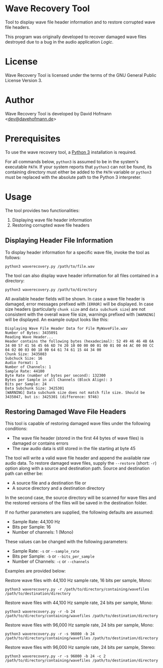 # Wave Recovery Tool

Tool to display wave file header information and to restore corrupted wave file headers.

This program was originally developed to recover damaged wave files destroyed due to a bug in the audio application _Logic_.

# License

Wave Recovery Tool is licensed under the terms of the GNU General Public License Version 3.

# Author

Wave Recovery Tool is developed by David Hofmann &lt;dev@davehofmann.de&gt;

# Prerequisites

To use the wave recovery tool, a [Python 3](https://www.python.org/downloads/) installation is required.

For all commands below, `python3` is assumed to be in the system's executable `PATH`. If your system reports that `python3` can not be found, its containing directory must either be added to the `PATH` variable or `python3` must be replaced with the absolute path to the Python 3 interpreter.

# Usage

The tool provides two functionalities:

1. Displaying wave file header information
2. Restoring corrupted wave file headers

## Displaying Header File Information

To display header information for a specific wave file, invoke the tool as follows:

```
python3 waverecovery.py /path/to/file.wav
```

The tool can also display wave header information for all files contained in a directory:

```
python3 waverecovery.py /path/to/directory
```

All available header fields will be shown. In case a wave file header is damaged, error messages prefixed with `[ERROR]` will be displayed. In case size headers (particularly `chunk size` and `data subchunk size`) are not consistent with the overall wave file size, warnings prefixed with `[WARNING]` will be displayed. An example output looks like this:

```
Displaying Wave File Header Data for File MyWaveFile.wav
Number of Bytes: 3435091
Reading Wave Header...
Header contains the following bytes (hexadecimal): 52 49 46 46 4B 6A 34 00 57 41 56 45 66 6D 74 20 10 00 00 00 01 00 01 00 44 AC 00 00 CC 04 02 00 03 00 18 00 64 61 74 61 15 44 34 00
Chunk Size: 3435083
Subchuck Size: 16
Audio Format: 1
Number of Channels: 1
Sample Rate: 44100
Byte Rate (number of bytes per second): 132300
Bytes per Sample in all Channels (Block Align): 3
Bits per Sample: 24
Data Subchunk Size: 3425301
[WARNING] Data subchunk size does not match file size. Should be 3435047, but is: 3425301 (difference: 9746)
```

## Restoring Damaged Wave File Headers

This tool is capable of restoring damaged wave files under the following conditions:

- The wave file header (stored in the first 44 bytes of wave files) is damaged or contains errors
- The raw audio data is still stored in the file starting at byte 45 

The tool will write a valid wave file header and append the available raw audio data.
To restore damaged wave files, supply the `--restore` (short: `-r`) option along with a source and destination path. Source and destination path can either be:

- A source file and a destination file or
- A source directory and a destination directory

In the second case, the source directory will be scanned for wave files and the restored versions of the files will be saved in the destination folder.

If no further parameters are supplied, the following defaults are assumed:

- Sample Rate: 44,100 Hz
- Bits per Sample: 16
- Number of channels: 1 (Mono)

These values can be changed with the following parameters:

- Sample Rate: `-s` or `--sample_rate` 
- Bits per Sample: `-b` or `--bits_per_sample`
- Number of Channels: `-c` or `--channels`


Examples are provided below:

Restore wave files with 44,100 Hz sample rate, 16 bits per sample, Mono:

```
python3 waverecovery.py -r /path/to/directory/containing/wavefiles /path/to/destination/directory
```

Restore wave files with 44,100 Hz sample rate, 24 bits per sample, Mono:

```
python3 waverecovery.py -r -b 24 /path/to/directory/containing/wavefiles /path/to/destination/directory
```

Restore wave files with 96,000 Hz sample rate, 24 bits per sample, Mono:

```
python3 waverecovery.py -r -s 96000 -b 24 /path/to/directory/containing/wavefiles /path/to/destination/directory
```

Restore wave files with 96,000 Hz sample rate, 24 bits per sample, Stereo:

```
python3 waverecovery.py -r -s 96000 -b 24 -c 2 /path/to/directory/containing/wavefiles /path/to/destination/directory
```